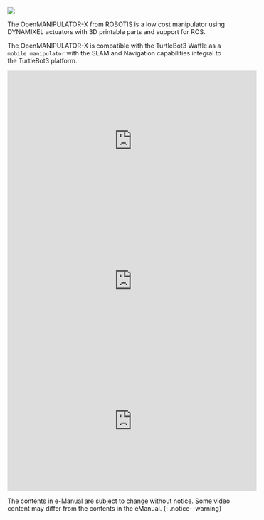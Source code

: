 
![](/assets/images/platform/turtlebot3/manipulation/tb3_with_opm_logo.png)

The OpenMANIPULATOR-X from ROBOTIS is a low cost manipulator using DYNAMIXEL actuators with 3D printable parts and support for ROS.

The OpenMANIPULATOR-X is compatible with the TurtleBot3 Waffle as a `mobile manipulator` with the SLAM and Navigation capabilities integral to the TurtleBot3 platform. 
<iframe width="560" height="315" src="https://www.youtube.com/embed/Qhvk5cnX2hM" frameborder="0" allowfullscreen></iframe>

<iframe width="560" height="315" src="https://www.youtube.com/embed/P82pZsqpBg0" frameborder="0" allowfullscreen></iframe>

<iframe width="560" height="315" src="https://www.youtube.com/embed/DLOq8yNcCoE" frameborder="0" allowfullscreen></iframe>

The contents in e-Manual are subject to change without notice. Some video content may differ from the contents in the eManual.
{: .notice--warning}
